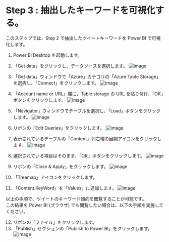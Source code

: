 # Step 3 : 抽出したキーワードを可視化する。
このステップでは、Step 2 で抽出したツイートキーワードを Power BI で可視化します。

1. Power BI Desktop を起動します。
2. 「Get data」をクリックし、データソースを選択します。
![image](./assets/Step3/01.png)

3. 「Get data」ウィンドウで「Azure」カテゴリの「Azure Table Storage」を選択し、「Connect」をクリックします。
![image](./assets/Step3/02.png)

4. 「Account name or URL」欄に、Table storage の URL を貼り付け、「OK」ボタンをクリックします。
![image](./assets/Step3/03.png)

5. 「Navigator」ウィンドウでテーブルを選択し、「Load」ボタンをクリックします。
![image](./assets/Step3/04.png)

6. リボンの「Edit Queries」をクリックします。
![image](./assets/Step3/05.png)

7. 表示されているテーブルの「Content」列右端の展開アイコンをクリックします。
![image](./assets/Step3/06.png)

8. 選択されている項目はそのまま、「OK」ボタンをクリックします。
![image](./assets/Step3/07.png)

9. リボンの「Close & Apply」をクリックします。
![image](./assets/Step3/08.png)

10. 「Treemap」アイコンをクリックします。
11. 「Content.KeyWord」を「Values」に追加します。
![image](./assets/Step3/09.png)

以上の手順で、ツイートのキーワード傾向を閲覧することが可能です。  
この結果を Power BI (ブラウザ) でも閲覧したい場合は、以下の手順を実施してください。

12. リボンの「ファイル」をクリックします。
13. 「Publish」セクションの「Publish to Power BI」をクリックします。
![image](./assets/Step3/10.png)

